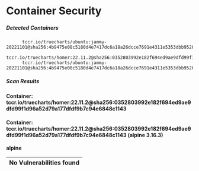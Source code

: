 # Container Security

##### Detected Containers

          tccr.io/truecharts/ubuntu:jammy-20221101@sha256:4b9475e08c5180d4e7417dc6a18a26dcce7691e4311e5353dbb952645c5ff43f
          tccr.io/truecharts/homer:22.11.2@sha256:0352803992e182f694ed9ae9dfd99f1d96a52d79a177dfdf9b7c94e6848c1143
          tccr.io/truecharts/ubuntu:jammy-20221101@sha256:4b9475e08c5180d4e7417dc6a18a26dcce7691e4311e5353dbb952645c5ff43f

##### Scan Results

**Container: tccr.io/truecharts/homer:22.11.2@sha256:0352803992e182f694ed9ae9dfd99f1d96a52d79a177dfdf9b7c94e6848c1143**

#### Container: tccr.io/truecharts/homer:22.11.2@sha256:0352803992e182f694ed9ae9dfd99f1d96a52d79a177dfdf9b7c94e6848c1143 (alpine 3.16.3)
    

**alpine**

      
| No Vulnerabilities found         |
|:---------------------------------|

      

